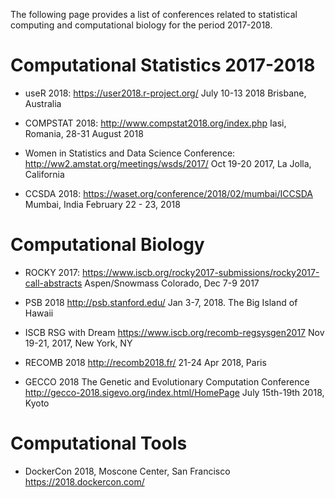 The following page provides a list of conferences related to statistical computing and computational biology for the period 2017-2018.

# Computational Statistics 2017-2018

- useR 2018: https://user2018.r-project.org/ July 10-13 2018 Brisbane, Australia

- COMPSTAT 2018: http://www.compstat2018.org/index.php Iasi, Romania, 28-31 August 2018

- Women in Statistics and Data Science Conference: http://ww2.amstat.org/meetings/wsds/2017/ Oct 19-20 2017, La Jolla, California

- CCSDA 2018: https://waset.org/conference/2018/02/mumbai/ICCSDA Mumbai, India February 22 - 23, 2018


# Computational Biology

- ROCKY 2017: https://www.iscb.org/rocky2017-submissions/rocky2017-call-abstracts Aspen/Snowmass Colorado, Dec 7-9 2017

- PSB 2018 http://psb.stanford.edu/ Jan 3-7, 2018. The Big Island of Hawaii

- ISCB RSG with Dream https://www.iscb.org/recomb-regsysgen2017 Nov 19-21, 2017, New York, NY

- RECOMB 2018 http://recomb2018.fr/ 21-24 Apr 2018, Paris

- GECCO 2018 The Genetic and Evolutionary Computation Conference http://gecco-2018.sigevo.org/index.html/HomePage July 15th-19th 2018, Kyoto


# Computational Tools

- DockerCon 2018, Moscone Center, San Francisco https://2018.dockercon.com/
